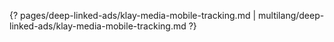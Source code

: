 {? pages/deep-linked-ads/klay-media-mobile-tracking.md | multilang/deep-linked-ads/klay-media-mobile-tracking.md ?}
